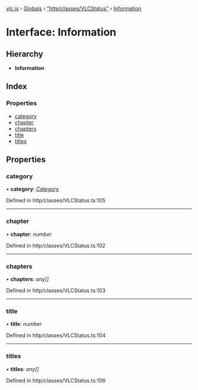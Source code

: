 [vlc.js](../README.md) › [Globals](../globals.md) › ["http/classes/VLCStatus"](../modules/_http_classes_vlcstatus_.md) › [Information](_http_classes_vlcstatus_.information.md)

# Interface: Information

## Hierarchy

* **Information**

## Index

### Properties

* [category](_http_classes_vlcstatus_.information.md#category)
* [chapter](_http_classes_vlcstatus_.information.md#chapter)
* [chapters](_http_classes_vlcstatus_.information.md#chapters)
* [title](_http_classes_vlcstatus_.information.md#title)
* [titles](_http_classes_vlcstatus_.information.md#titles)

## Properties

###  category

• **category**: *[Category](_http_classes_vlcstatus_.category.md)*

Defined in http/classes/VLCStatus.ts:105

___

###  chapter

• **chapter**: *number*

Defined in http/classes/VLCStatus.ts:102

___

###  chapters

• **chapters**: *any[]*

Defined in http/classes/VLCStatus.ts:103

___

###  title

• **title**: *number*

Defined in http/classes/VLCStatus.ts:104

___

###  titles

• **titles**: *any[]*

Defined in http/classes/VLCStatus.ts:106
